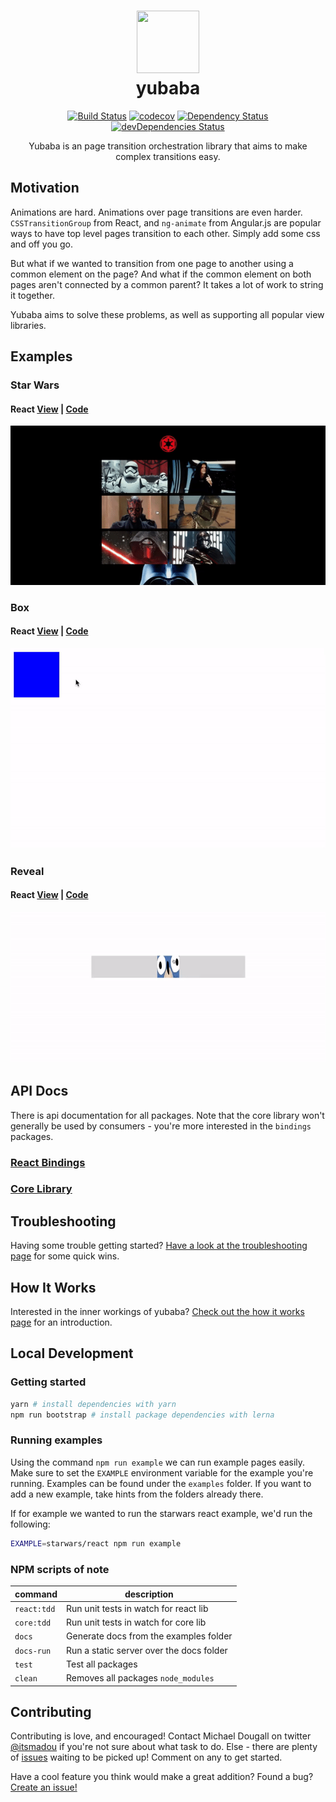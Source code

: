 

<h1 align="center">
  <img src="https://github.com/madou/yubaba/blob/master/icon.png?raw=true" width="100px" height="100px" style="margin:0 auto;width:100px;height:100px;" />
  <div align="center">
    yubaba
  </div>
</h1>
<div align="center">
  <a href="https://travis-ci.org/madou/yubaba"><img alt="Build Status" src="https://travis-ci.org/madou/yubaba.svg?branch=master"></a>
  <a href="https://codecov.io/gh/madou/yubaba"><img alt="codecov" src="https://codecov.io/gh/madou/yubaba/branch/master/graph/badge.svg"></a>
  <a href="https://david-dm.org/madou/yubaba"><img alt="Dependency Status" src="http://img.shields.io/david/madou/yubaba.svg?style=flat-squarer"></a>
  <a href="https://david-dm.org/madou/yubaba?type=dev"><img alt="devDependencies Status" src="https://david-dm.org/madou/yubaba/dev-status.svg"></a>
</div>

<div align="center">

  Yubaba is an page transition orchestration library that aims to make complex transitions easy.
</div>

## Motivation

Animations are hard. Animations over page transitions are even harder. `CSSTransitionGroup` from React, and `ng-animate` from Angular.js are popular ways to have top level pages transition to each other. Simply add some css and off you go.

But what if we wanted to transition from one page to another using a common element on the page? And what if the common element on both pages aren't connected by a common parent? It takes a lot of work to string it together.

Yubaba aims to solve these problems, as well as supporting all popular view libraries.

## Examples

### Star Wars

#### React [View](https://madou.github.io/yubaba/examples/starwars/react) | [Code](https://github.com/madou/yubaba/blob/master/examples/starwars/react)

<div align="center">
  <a href="https://madou.github.io/yubaba/examples/starwars/react"><img src="examples/starwars/example.gif?raw=true" style="margin:0 auto" /></a>
</div>

### Box

#### React [View](https://madou.github.io/yubaba/examples/box/react) | [Code](https://github.com/madou/yubaba/blob/master/examples/box/react)

<div align="center">
  <a  href="https://madou.github.io/yubaba/examples/box/react"><img src="examples/box/example.gif?raw=true" style="margin:0 auto" /></a>
</div>

### Reveal

#### React [View](https://madou.github.io/yubaba/examples/reveal/react) | [Code](https://github.com/madou/yubaba/blob/master/examples/reveal/react)

<div align="center">
  <a href="https://madou.github.io/yubaba/examples/reveal/react"><img src="examples/reveal/example.gif?raw=true" style="margin:0 auto" /></a>
</div>

## API Docs

There is api documentation for all packages. Note that the core library won't generally be used by consumers - you're more interested in the `bindings` packages.

### [React Bindings](https://github.com/madou/yubaba/blob/master/packages/react/README.md)

### [Core Library](https://github.com/madou/yubaba/blob/master/packages/core/README.md)

## Troubleshooting

Having some trouble getting started? [Have a look at the troubleshooting page](https://github.com/madou/yubaba/blob/master/TROUBLESHOOTING.md) for some quick wins.

## How It Works

Interested in the inner workings of yubaba? [Check out the how it works page](https://github.com/madou/yubaba/blob/master/HOW_IT_WORKS.md) for an introduction.

## Local Development

### Getting started

```bash
yarn # install dependencies with yarn
npm run bootstrap # install package dependencies with lerna
```

### Running examples

Using the command `npm run example` we can run example pages easily.
Make sure to set the `EXAMPLE` environment variable for the example you're running.
Examples can be found under the `examples` folder. If you want to add a new example,
take hints from the folders already there.

If for example we wanted to run the starwars react example, we'd run the following:

```bash
EXAMPLE=starwars/react npm run example
```

### NPM scripts of note

| command | description |
|-|-|
| `react:tdd` | Run unit tests in watch for react lib |
| `core:tdd` | Run unit tests in watch for core lib |
| `docs` | Generate docs from the examples folder |
| `docs-run` | Run a static server over the docs folder |
| `test` | Test all packages |
| `clean` | Removes all packages `node_modules` |

## Contributing

Contributing is love, and encouraged! Contact Michael Dougall on twitter [@itsmadou](https://twitter.com/itsmadou) if you're not sure about what task to do. Else - there are plenty of [issues](https://github.com/madou/yubaba/issues) waiting to be picked up! Comment on any to get started.

Have a cool feature you think would make a great addition? Found a bug? [Create an issue!](https://github.com/madou/yubaba/issues/new)
